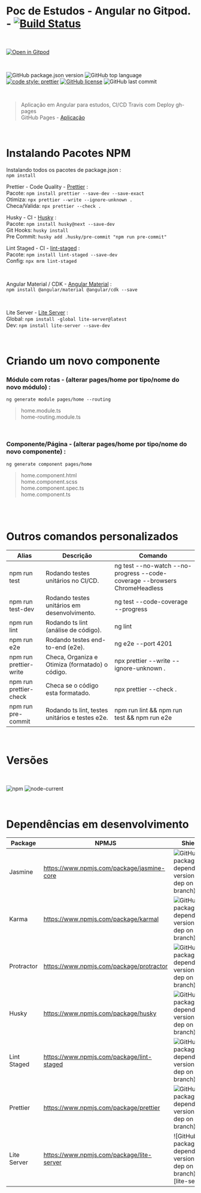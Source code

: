 # Poc de Estudos - Angular no Gitpod. - [![Build Status][travis-img]][travis-url]

<br>

[![Open in Gitpod][open-gitpod-img]][open-gitpod-url]

<br>

![GitHub package.json version][version-img]
![GitHub top language][language-img]
[![code style: prettier][prettier-style-img]][prettier-style-url]
[![GitHub license][license-img]][license-url]
![GitHub last commit][commit-img]

<br>

> Aplicação em Angular para estudos, CI/CD Travis com Deploy gh-pages<br>
> GitHub Pages - [Aplicação](https://martins86.github.io/poc-estudos-angular-gitpod/home)

<br>

# Instalando Pacotes NPM

Instalando todos os pacotes de package.json :<br>
`npm install`

Prettier - Code Quality - [Prettier](https://prettier.io/) :<br>
Pacote: `npm install prettier --save-dev --save-exact` <br>
Otimiza: `npx prettier --write --ignore-unknown .` <br>
Checa/Valida: `npx prettier --check .` <br>

Husky - CI - [Husky](https://typicode.github.io/husky/#/) :<br>
Pacote: `npm install husky@next --save-dev` <br>
Git Hooks: `husky install` <br>
Pre Commit: `husky add .husky/pre-commit "npm run pre-commit"` <br>

Lint Staged - CI - [lint-staged](https://github.com/okonet/lint-staged#readme) :<br>
Pacote: `npm install lint-staged --save-dev` <br>
Config: `npx mrm lint-staged` <br>

<br>

Angular Material / CDK - [Angular Material](https://material.angular.io/) :<br>
`npm install @angular/material @angular/cdk --save`

<br>

Lite Server - [Lite Server](https://github.com/johnpapa/lite-server) :<br>
Global: `npm install -global lite-server@latest` <br>
Dev: `npm install lite-server --save-dev` <br>

<br>

# Criando um novo componente

### Módulo com rotas - (alterar pages/home por tipo/nome do novo módulo) :<br>

`ng generate module pages/home --routing`<br>

> home.module.ts<br>
> home-routing.module.ts

<br>

### Componente/Página - (alterar pages/home por tipo/nome do novo componente) :<br>

`ng generate component pages/home`<br>

> home.component.html<br>
> home.component.scss<br>
> home.component.spec.ts<br>
> home.component.ts

<br>

<br>

# Outros comandos personalizados

| Alias                  | Descrição                                       | Comando                                                                    |
| ---------------------- | ----------------------------------------------- | -------------------------------------------------------------------------- |
| npm run test           | Rodando testes unitários no CI/CD.              | ng test --no-watch --no-progress --code-coverage --browsers ChromeHeadless |
| npm run test-dev       | Rodando testes unitários em desenvolvimento.    | ng test --code-coverage --progress                                         |
| npm run lint           | Rodando ts lint (análise de código).            | ng lint                                                                    |
| npm run e2e            | Rodando testes end-to-end (e2e).                | ng e2e --port 4201                                                         |
| npm run prettier-write | Checa, Organiza e Otimiza (formatado) o código. | npx prettier --write --ignore-unknown .                                    |
| npm run prettier-check | Checa se o código esta formatado.               | npx prettier --check .                                                     |
| npm run pre-commit     | Rodando ts lint, testes unitários e testes e2e. | npm run lint && npm run test && npm run e2e                                |

<br>

# Versões

<br>

![npm][npm-img] ![node-current][node-current-img]

<br>

# Dependências em desenvolvimento

| Package     | NPMJS                                      | Shields                                                                         |
| ----------- | ------------------------------------------ | ------------------------------------------------------------------------------- |
| Jasmine     | https://www.npmjs.com/package/jasmine-core | ![GitHub package.json dependency version (dev dep on branch)][jasmine-core-img] |
| Karma       | https://www.npmjs.com/package/karmal       | ![GitHub package.json dependency version (dev dep on branch)][karma-img]        |
| Protractor  | https://www.npmjs.com/package/protractor   | ![GitHub package.json dependency version (dev dep on branch)][protractor-img]   |
| Husky       | https://www.npmjs.com/package/husky        | ![GitHub package.json dependency version (dev dep on branch)][husky-img]        |
| Lint Staged | https://www.npmjs.com/package/lint-staged  | ![GitHub package.json dependency version (dev dep on branch)][lint-staged-img]  |
| Prettier    | https://www.npmjs.com/package/prettier     | ![GitHub package.json dependency version (dev dep on branch)][prettier-img]     |
| Lite Server | https://www.npmjs.com/package/lite-server  | ![GitHub package.json dependency version (dev dep on branch)][lite-server]      |

<!-- Markdown link & images -->

[open-gitpod-img]: https://gitpod.io/button/open-in-gitpod.svg
[open-gitpod-url]: https://www.gitpod.io/#https://github.com/martins86/poc-estudos-angular-gitpod
[version-img]: https://img.shields.io/github/package-json/v/martins86/poc-estudos-angular-gitpod
[language-img]: https://img.shields.io/github/languages/top/martins86/poc-estudos-angular-gitpod
[prettier-style-img]: https://img.shields.io/badge/code_style-prettier-ff69b4.svg?style=flat-square
[prettier-style-url]: https://github.com/prettier/prettier
[license-img]: https://img.shields.io/github/license/martins86/poc-estudos-angular-gitpod
[license-url]: https://github.com/martins86/poc-estudos-angular-gitpod/blob/main/LICENSE
[travis-img]: https://travis-ci.com/martins86/poc-estudos-angular-gitpod.svg?branch=master
[travis-url]: https://travis-ci.com/martins86/poc-estudos-angular-gitpod
[commit-img]: https://img.shields.io/github/last-commit/martins86/poc-estudos-angular-gitpod
[npm-img]: https://img.shields.io/npm/v/npm
[node-current-img]: https://img.shields.io/node/v/latest-version
[jasmine-core-img]: https://img.shields.io/github/package-json/dependency-version/martins86/poc-estudos-angular-gitpod/dev/jasmine-core
[karma-img]: https://img.shields.io/github/package-json/dependency-version/martins86/poc-estudos-angular-gitpod/dev/karma
[protractor-img]: https://img.shields.io/github/package-json/dependency-version/martins86/poc-estudos-angular-gitpod/dev/protractor
[husky-img]: https://img.shields.io/github/package-json/dependency-version/martins86/poc-estudos-angular-gitpod/dev/husky
[lint-staged-img]: https://img.shields.io/github/package-json/dependency-version/martins86/poc-estudos-angular-gitpod/dev/lint-staged
[prettier-img]: https://img.shields.io/github/package-json/dependency-version/martins86/poc-estudos-angular-gitpod/dev/prettier
[lite-server-img]: https://img.shields.io/github/package-json/dependency-version/martins86/poc-estudos-angular-gitpod/dev/lite-server
